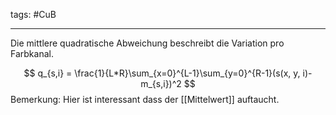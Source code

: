 tags: #CuB 

---
Die mittlere quadratische Abweichung beschreibt die Variation pro Farbkanal.

$$
q_{s,i} = \frac{1}{L*R}\sum_{x=0}^{L-1}\sum_{y=0}^{R-1}(s(x, y, i)-m_{s,i})^2
$$
Bemerkung: Hier ist interessant dass der [[Mittelwert]] auftaucht.